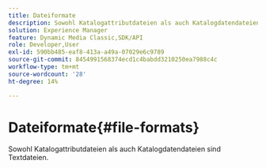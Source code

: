 ```yaml
---
title: Dateiformate
description: Sowohl Katalogattributdateien als auch Katalogdatendateien sind Textdateien.
solution: Experience Manager
feature: Dynamic Media Classic,SDK/API
role: Developer,User
exl-id: 590bb485-eaf8-413a-a49a-07029e6c9789
source-git-commit: 8454991568374ecd1c4babdd3210250ea7988c4c
workflow-type: tm+mt
source-wordcount: '28'
ht-degree: 14%

---
```


# Dateiformate{#file-formats}

Sowohl Katalogattributdateien als auch Katalogdatendateien sind Textdateien.
